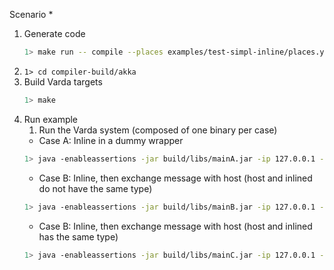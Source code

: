 Scenario
    * 


1. Generate code
    ```bash
    1> make run -- compile --places examples/test-simpl-inline/places.yml --targets examples/test-simpl-inline/targets.yml --filename examples/test-simpl-inline/test.varch --impl examples/test-simpl-inline/test.vimpl --provenance 0
    ```
2. ```1> cd compiler-build/akka```
3. Build Varda targets
    ```bash
    1> make
    ```
4. Run example
    1. Run the Varda system (composed of one binary per case)
    * Case A: Inline in a dummy wrapper 
    ```bash
    1> java -enableassertions -jar build/libs/mainA.jar -ip 127.0.0.1 -p 25520 -s akka://systemProject_name@127.0.0.1:25520 -l 8080 -vp placeB 
    ```
    * Case B: Inline, then exchange message with host (host and inlined do not have the same type)
    ```bash
    1> java -enableassertions -jar build/libs/mainB.jar -ip 127.0.0.1 -p 25520 -s akka://systemProject_name@127.0.0.1:25520 -l 8080 -vp placeB 
    ```
    * Case B: Inline, then exchange message with host (host and inlined has the same type)
    ```bash
    1> java -enableassertions -jar build/libs/mainC.jar -ip 127.0.0.1 -p 25520 -s akka://systemProject_name@127.0.0.1:25520 -l 8080 -vp placeB 
    ```